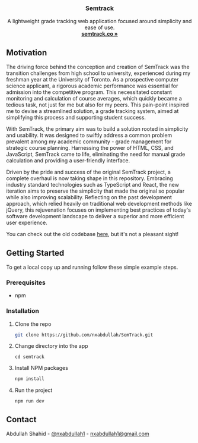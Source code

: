<div>
  <h3 align="center">Semtrack</h3>
  <p align="center">
    A lightweight grade tracking web application focused around simplicity and ease of use. 
    <br />
    <a href="https://semtrack.co/"><strong>semtrack.co »</strong></a>
    <br />
  </p>

</div>


## Motivation

The driving force behind the conception and creation of SemTrack was the transition challenges from high school to university, experienced during my freshman year at the University of Toronto. As a prospective computer science applicant, a rigorous academic performance was essential for admission into the competitive program. This necessitated constant monitoring and calculation of course averages, which quickly became a tedious task, not just for me but also for my peers. This pain-point inspired me to devise a streamlined solution, a grade tracking system, aimed at simplifying this process and supporting student success.

With SemTrack, the primary aim was to build a solution rooted in simplicity and usability. It was designed to swiftly address a common problem prevalent among my academic community - grade management for strategic course planning. Harnessing the power of HTML, CSS, and JavaScript, SemTrack came to life, eliminating the need for manual grade calculation and providing a user-friendly interface.

Driven by the pride and success of the original SemTrack project, a complete overhaul is now taking shape in this repository. Embracing industry standard technologies such as TypeScript and React, the new iteration aims to preserve the simplicity that made the original so popular while also improving scalability. Reflecting on the past development approach, which relied heavily on traditional web development methods like jQuery, this rejuvenation focuses on implementing best practices of today's software development landscape to deliver a superior and more efficient user experience.

You can check out the old codebase [here](https://github.com/nxabdullah/gpa-calculator), but it's not a pleasant sight! 

## Getting Started

To get a local copy up and running follow these simple example steps.

### Prerequisites

- npm 

### Installation

1. Clone the repo
   ```sh
   git clone https://github.com/nxabdullah/SemTrack.git
   ```
2. Change directory into the app
   ```
   cd semtrack
   ```
4. Install NPM packages
   ```sh
   npm install
   ```
5. Run the project
   ```
   npm run dev
   ```

## Contact

Abdullah Shahid - [@nxabdullah1](https://twitter.com/nxabdullah1) - nxabdullah1@gmail.com
